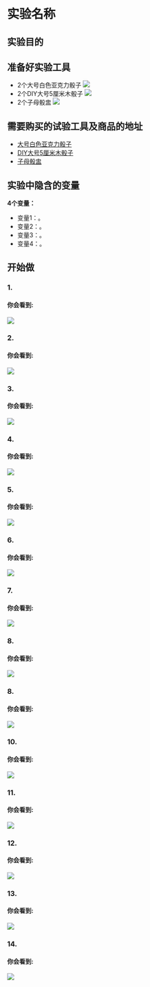# 实验名称

## 实验目的

## 准备好实验工具
- 2个大号白色亚克力骰子
![](/images/x年级/xxxxx/7个奶牛模型.jpg)
- 2个DIY大号5厘米木骰子
![](/images/x年级/xxxxx/7个奶牛模型.jpg)
- 2个子母骰盅
![](/images/x年级/xxxxx/7个奶牛模型.jpg)

## 需要购买的试验工具及商品的地址

- [大号白色亚克力骰子](https://detail.tmall.com/item.htm?id=548039718778&spm=a1z09.2.0.0.393e2e8dtgXGIz&_u=tc6ncud4614)
- [DIY大号5厘米木骰子](https://item.taobao.com/item.htm?spm=a1z09.2.0.0.393e2e8dtgXGIz&id=572948800046&_u=tc6ncud6e34)
- [子母骰盅](https://item.taobao.com/item.htm?spm=a1z09.2.0.0.393e2e8dtgXGIz&id=35359632987&_u=tc6ncud2519)

## 实验中隐含的变量

**4个变量：**

- 变量1：。
- 变量2：。
- 变量3：。
- 变量4：。
 
## 开始做

### 1. 


#### 你会看到: 

![](/images/x年级/xxxxx/1a.jpg)

### 2. 


#### 你会看到: 

![](/images/x年级/xxxxx/2a.jpg)

### 3. 


#### 你会看到: 

![](/images/x年级/xxxxx/3a.jpg)

### 4. 


#### 你会看到: 

![](/images/x年级/xxxxx/4a.jpg)

### 5. 


#### 你会看到: 

![](/images/x年级/xxxxx/5a.jpg)

### 6. 


#### 你会看到: 

![](/images/x年级/xxxxx/6a.jpg)

### 7. 


#### 你会看到: 

![](/images/x年级/xxxxx/7a.jpg)

### 8. 


#### 你会看到: 

![](/images/x年级/xxxxx/8a.jpg)

### 8. 


#### 你会看到: 

![](/images/x年级/xxxxx/9a.jpg)

### 10. 


#### 你会看到: 

![](/images/x年级/xxxxx/10a.jpg)

### 11. 


#### 你会看到: 

![](/images/x年级/xxxxx/11a.jpg)

### 12. 


#### 你会看到: 

![](/images/x年级/xxxxx/12a.jpg)

### 13. 


#### 你会看到: 

![](/images/x年级/xxxxx/13a.jpg)

### 14. 


#### 你会看到: 

![](/images/x年级/xxxxx/14a.jpg)

